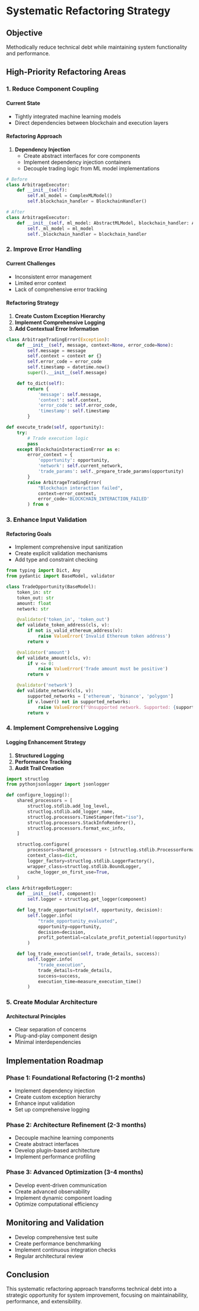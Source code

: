 # Systematic Refactoring Strategy

## Objective
Methodically reduce technical debt while maintaining system functionality and performance.

## High-Priority Refactoring Areas

### 1. Reduce Component Coupling
#### Current State
- Tightly integrated machine learning models
- Direct dependencies between blockchain and execution layers

#### Refactoring Approach
1. **Dependency Injection**
   - Create abstract interfaces for core components
   - Implement dependency injection containers
   - Decouple trading logic from ML model implementations

```python
# Before
class ArbitrageExecutor:
    def __init__(self):
        self.ml_model = ComplexMLModel()
        self.blockchain_handler = BlockchainHandler()

# After
class ArbitrageExecutor:
    def __init__(self, ml_model: AbstractMLModel, blockchain_handler: AbstractBlockchainHandler):
        self._ml_model = ml_model
        self._blockchain_handler = blockchain_handler
```

### 2. Improve Error Handling
#### Current Challenges
- Inconsistent error management
- Limited error context
- Lack of comprehensive error tracking

#### Refactoring Strategy
1. **Create Custom Exception Hierarchy**
2. **Implement Comprehensive Logging**
3. **Add Contextual Error Information**

```python
class ArbitrageTradingError(Exception):
    def __init__(self, message, context=None, error_code=None):
        self.message = message
        self.context = context or {}
        self.error_code = error_code
        self.timestamp = datetime.now()
        super().__init__(self.message)

    def to_dict(self):
        return {
            'message': self.message,
            'context': self.context,
            'error_code': self.error_code,
            'timestamp': self.timestamp
        }

def execute_trade(self, opportunity):
    try:
        # Trade execution logic
        pass
    except BlockchainInteractionError as e:
        error_context = {
            'opportunity': opportunity,
            'network': self.current_network,
            'trade_params': self._prepare_trade_params(opportunity)
        }
        raise ArbitrageTradingError(
            "Blockchain interaction failed", 
            context=error_context, 
            error_code='BLOCKCHAIN_INTERACTION_FAILED'
        ) from e
```

### 3. Enhance Input Validation
#### Refactoring Goals
- Implement comprehensive input sanitization
- Create explicit validation mechanisms
- Add type and constraint checking

```python
from typing import Dict, Any
from pydantic import BaseModel, validator

class TradeOpportunity(BaseModel):
    token_in: str
    token_out: str
    amount: float
    network: str

    @validator('token_in', 'token_out')
    def validate_token_address(cls, v):
        if not is_valid_ethereum_address(v):
            raise ValueError('Invalid Ethereum token address')
        return v

    @validator('amount')
    def validate_amount(cls, v):
        if v <= 0:
            raise ValueError('Trade amount must be positive')
        return v

    @validator('network')
    def validate_network(cls, v):
        supported_networks = ['ethereum', 'binance', 'polygon']
        if v.lower() not in supported_networks:
            raise ValueError(f'Unsupported network. Supported: {supported_networks}')
        return v
```

### 4. Implement Comprehensive Logging
#### Logging Enhancement Strategy
1. **Structured Logging**
2. **Performance Tracking**
3. **Audit Trail Creation**

```python
import structlog
from pythonjsonlogger import jsonlogger

def configure_logging():
    shared_processors = [
        structlog.stdlib.add_log_level,
        structlog.stdlib.add_logger_name,
        structlog.processors.TimeStamper(fmt="iso"),
        structlog.processors.StackInfoRenderer(),
        structlog.processors.format_exc_info,
    ]

    structlog.configure(
        processors=shared_processors + [structlog.stdlib.ProcessorFormatter.wrap_for_formatter],
        context_class=dict,
        logger_factory=structlog.stdlib.LoggerFactory(),
        wrapper_class=structlog.stdlib.BoundLogger,
        cache_logger_on_first_use=True,
    )

class ArbitrageBotLogger:
    def __init__(self, component):
        self.logger = structlog.get_logger(component)

    def log_trade_opportunity(self, opportunity, decision):
        self.logger.info(
            "trade_opportunity_evaluated",
            opportunity=opportunity,
            decision=decision,
            profit_potential=calculate_profit_potential(opportunity)
        )

    def log_trade_execution(self, trade_details, success):
        self.logger.info(
            "trade_execution",
            trade_details=trade_details,
            success=success,
            execution_time=measure_execution_time()
        )
```

### 5. Create Modular Architecture
#### Architectural Principles
- Clear separation of concerns
- Plug-and-play component design
- Minimal interdependencies

## Implementation Roadmap

### Phase 1: Foundational Refactoring (1-2 months)
- Implement dependency injection
- Create custom exception hierarchy
- Enhance input validation
- Set up comprehensive logging

### Phase 2: Architecture Refinement (2-3 months)
- Decouple machine learning components
- Create abstract interfaces
- Develop plugin-based architecture
- Implement performance profiling

### Phase 3: Advanced Optimization (3-4 months)
- Develop event-driven communication
- Create advanced observability
- Implement dynamic component loading
- Optimize computational efficiency

## Monitoring and Validation
- Develop comprehensive test suite
- Create performance benchmarking
- Implement continuous integration checks
- Regular architectural review

## Conclusion
This systematic refactoring approach transforms technical debt into a strategic opportunity for system improvement, focusing on maintainability, performance, and extensibility.
